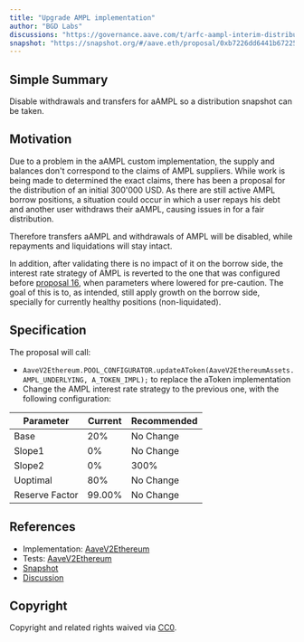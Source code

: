 ```yaml
---
title: "Upgrade AMPL implementation"
author: "BGD Labs"
discussions: "https://governance.aave.com/t/arfc-aampl-interim-distribution/17184"
snapshot: "https://snapshot.org/#/aave.eth/proposal/0xb7226dd6441b67225924082215f7a512bfd98252897ee43a879084e07ab53607"
---
```


## Simple Summary

Disable withdrawals and transfers for aAMPL so a distribution snapshot can be taken.

## Motivation

Due to a problem in the aAMPL custom implementation, the supply and balances don't correspond to the claims of AMPL suppliers.
While work is being made to determined the exact claims, there has been a proposal for the distribution of an initial 300'000 USD. As there are still active AMPL borrow positions, a situation could occur in which a user repays his debt and another user withdraws their aAMPL, causing issues in for a fair distribution.

Therefore transfers aAMPL and withdrawals of AMPL will be disabled, while repayments and liquidations will stay intact.

In addition, after validating there is no impact of it on the borrow side, the interest rate strategy of AMPL is reverted to the one that was configured before [proposal 16](https://vote.onaave.com/proposal/?proposalId=16), when parameters where lowered for pre-caution.
The goal of this is to, as intended, still apply growth on the borrow side, specially for currently healthy positions (non-liquidated).

## Specification

The proposal will call:

- `AaveV2Ethereum.POOL_CONFIGURATOR.updateAToken(AaveV2EthereumAssets.AMPL_UNDERLYING, A_TOKEN_IMPL);` to replace the aToken implementation
- Change the AMPL interest rate strategy to the previous one, with the following configuration:

| Parameter      | Current | Recommended |
| -------------- | ------- | ----------- |
| Base           | 20%     | No Change   |
| Slope1         | 0%      | No Change   |
| Slope2         | 0%      | 300%        |
| Uoptimal       | 80%     | No Change   |
| Reserve Factor | 99.00%  | No Change   |

## References

- Implementation: [AaveV2Ethereum](https://github.com/bgd-labs/aave-proposals-v3/blob/main/src/20240402_AaveV2Ethereum_UpgradeAMPLImplementation/AaveV2Ethereum_UpgradeAMPLImplementation_20240402.sol)
- Tests: [AaveV2Ethereum](https://github.com/bgd-labs/aave-proposals-v3/blob/main/src/20240402_AaveV2Ethereum_UpgradeAMPLImplementation/AaveV2Ethereum_UpgradeAMPLImplementation_20240402.t.sol)
- [Snapshot](https://snapshot.org/#/aave.eth/proposal/0xb7226dd6441b67225924082215f7a512bfd98252897ee43a879084e07ab53607)
- [Discussion](https://governance.aave.com/t/arfc-aampl-interim-distribution/17184)

## Copyright

Copyright and related rights waived via [CC0](https://creativecommons.org/publicdomain/zero/1.0/).
